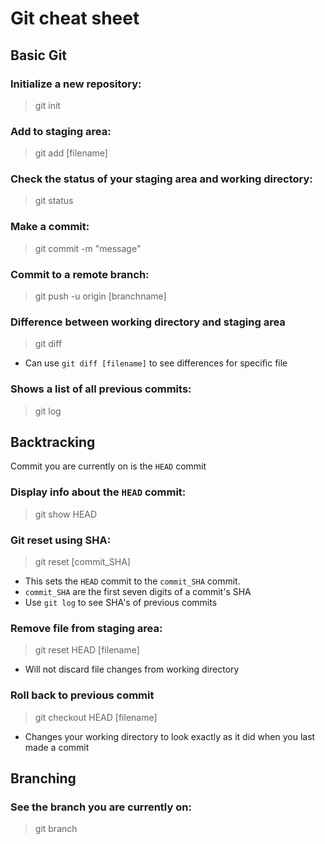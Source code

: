# Git cheat sheet

## Basic Git
### Initialize a new repository:
> git init

### Add to staging area:
> git add [filename]

### Check the status of your staging area and working directory:
> git status

### Make a commit:
>git commit -m "message"

### Commit to a remote branch:
> git push -u origin [branchname]

### Difference between working directory and staging area
> git diff

* Can use `git diff [filename]` to see differences for specific file


### Shows a list of all previous commits:
> git log

## Backtracking
Commit you are currently on is the `HEAD` commit
### Display info about the `HEAD` commit:
> git show HEAD

### Git reset using SHA:
> git reset [commit_SHA]
* This sets the `HEAD` commit to the `commit_SHA` commit. 
* `commit_SHA` are the first seven digits of a commit's SHA
* Use `git log` to see SHA's of previous commits

### Remove file from staging area:
> git reset HEAD [filename]
* Will not discard file changes from working directory

### Roll back to previous commit
> git checkout HEAD [filename]
* Changes your working directory to look exactly as it did when you last made a commit

## Branching
### See the branch you are currently on:
> git branch




